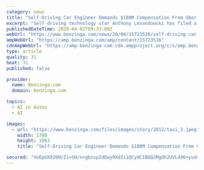 ```yaml
---
category: news
title: "Self-Driving Car Engineer Demands $180M Compensation From Uber For Google Trade-Secret Theft Case"
excerpt: "Self-driving technology star Anthony Levandowski has filed a motion to get Uber Technologies Inc. (NYSE: UBER) into an arbitration, Bloomberg reported Wednesday. What Happened"
publishedDateTime: 2020-04-02T09:33:00Z
webUrl: "https://www.benzinga.com/news/20/04/15723516/self-driving-car-engineer-demands-180m-compensation-from-uber-for-google-trade-secret-theft-case"
ampWebUrl: "https://amp.benzinga.com/amp/content/15723516"
cdnAmpWebUrl: "https://amp-benzinga-com.cdn.ampproject.org/c/s/amp.benzinga.com/amp/content/15723516"
type: article
quality: 31
heat: 31
published: false

provider:
  name: Benzinga.com
  domain: benzinga.com

topics:
  - AI in Autos
  - AI

images:
  - url: "https://www.benzinga.com/files/images/story/2012/taxi_2.jpeg"
    width: 1700
    height: 1063
    title: "Self-Driving Car Engineer Demands $180M Compensation From Uber For Google Trade-Secret Theft Case"

secured: "VeEpUX92bM/Zi+SH/n+gbsvpIdDwy9XdIi1QCy9CIBUQJMgdh2UVL4X6+yvdv3VVNoKA4mBcJTWxG3QgXLFjunRwoisJ2CZu2Twsm4OwC3dVgv+bUXw/PT6FDc62I3PKy6VTtRBtV1aZ/W3FL0E5RYRRLQKKFZnRVhE87rQB9UFACOlHp1b2sCUm3rKUPS2MjWKh1EXlWcDDizKZ3rvPMHVRXXIQN3lGxjoryflB9lwrMoXXpqYOl8YRuOzUXwoKQhTPkwEsyOr2bFvzIESos5NaXpvUqX+uq4//bcGdFk+fSBcJEx2OEpUjhFvqSOJm;F9M0lFsz/2Oa9H0ab/WgzA=="
---
```


